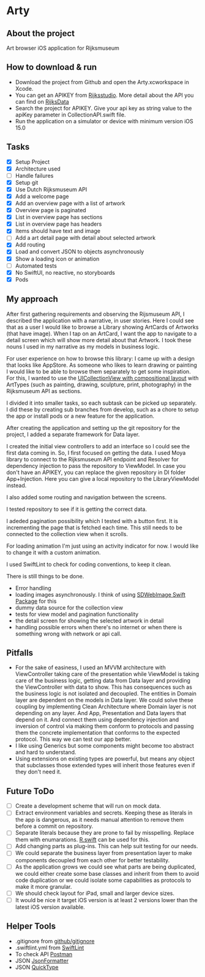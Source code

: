 # Arty
## About the project
Art browser iOS application for Rijksmuseum

## How to download & run
* Download the project from Github and open the Arty.xcworkspace in Xcode.
* You can get an APIKEY from [Rijksstudio](https://www.rijksmuseum.nl/en/rijksstudio). More detail about the API you can find on [RijksData](https://data.rijksmuseum.nl/object-metadata/api/)
* Search the project for APIKEY. Give your api key as string value to the apiKey parameter in CollectionAPI.swift file. 
* Run the application on a simulator or device with minimum version iOS 15.0

## Tasks
- [x] Setup Project
- [x] Architecture used
- [ ] Handle failures
- [x] Setup git
- [x] Use Dutch Rijksmuseum API
- [x] Add a welcome page
- [x] Add an overview page with a list of artwork
- [x] Overview page is paginated
- [x] List in overview page has sections
- [x] List in overview page has headers
- [x] Items should have text and image
- [ ] Add a art detail page with detail about selected artwork
- [x] Add routing
- [x] Load and convert JSON to objects asynchronously
- [x] Show a loading icon or animation
- [ ] Automated tests
- [x] No SwiftUI, no reactive, no storyboards
- [x] Pods

## My approach
After first gathering requirements and observing the Rijsmuseum API, I described the application with a narrative, in user stories. 
Here I could see that as a user I would like to browse a Library showing ArtCards of Artworks (that have image). 
When I tap on an ArtCard, I want the app to navigate to a detail screen which will show more detail about that Artwork. 
I took these nouns I used in my narrative as my models in business logic.

For user experience on how to browse this library: I came up with a design that looks like AppStore. 
As someone who likes to learn drawing or painting I would like to be able to browse them separately to get some inspiration. 
For this, I wanted to use the [UICollectionView with compositional layout](https://developer.apple.com/documentation/uikit/uicollectionviewcompositionallayout) with ArtTypes (such as painting, drawing, sculpture, print, photography) in the Rijksmuseum API as sections. 

I divided it into smaller tasks, so each subtask can be picked up separately. I did these by creating sub branches from develop, such as a chore to setup the app or install pods or a new feature for the application.

After creating the application and setting up the git repository for the project, I added a separate framework for Data layer. 

I created the initial view controllers to add an interface so I could see the first data coming in. So, I first focused on getting the data. I used Moya library to connect to the Rijksmuseum API endpoint and Resolver for dependency injection to pass the repository to ViewModel. In case you don't have an APIKEY, you can replace the given repository in DI folder App+Injection. Here you can give a local repository to the LibraryViewModel instead. 

I also added some routing and navigation between the screens. 

I tested repository to see if it is getting the correct data. 

I adeded pagination possibility which I tested with a button first. It is incrementing the page that is fetched each time. This still needs to be connected to the collection view when it scrolls.

For loading animation I'm just using an activity indicator for now. I would like to change it with a custom animation.

I used SwiftLint to check for coding conventions, to keep it clean.

There is still things to be done. 
- Error handling
- loading images asynchronously. I think of using [SDWebImage Swift Package](https://github.com/SDWebImage/SDWebImage) for this
- dummy data source for the collection view
- tests for view model and pagination functionality
- the detail screen for showing the selected artwork in detail
- handling possible errors when there's no internet or when there is something wrong with network or api call. 

## Pitfalls
- For the sake of easiness, I used an MVVM architecture with ViewController taking care of the presentation while ViewModel is taking care of the business logic, getting data from Data layer and providing the ViewController with data to show. This has consequences such as the business logic is not isolated and decoupled. The entities in Domain layer are dependent on the models in Data layer. We could solve these coupling by implementing Clean Architecture where Domain layer is not depending on any layer. And App, Presentation and Data layers that depend on it. And connect them using dependency injection and inversion of control via making them conform to protocols and passing them the concrete implementation that conforms to the expected protocol. This way we can test our app better.
- I like using Generics but some components might become too abstract and hard to understand.
- Using extensions on existing types are powerful, but means any object that subclasses those extended types will inherit those features even if they don't need it.

## Future ToDo
- [ ] Create a development scheme that will run on mock data.
- [ ] Extract environment variables and secrets. Keeping these as literals in the app is dangerous, as it needs manual attention to remove them before a commit on repository.
- [ ] Separate literals because they are prone to fail by misspelling. Replace them with enumarations. [R.swift](https://github.com/mac-cain13/R.swift) can be used for this.
- [ ] Add changing parts as plug-ins. This can help suit testing for our needs.
- [ ] We could separate the business layer from presentation layer to make components decoupled from each other for better testability.
- [ ] As the application grows we could see what parts are being duplicated, we could either create some base classes and inherit from them to avoid code duplication or we could isolate some capabilities as protocols to make it more granular.
- [ ] We should check layout for iPad, small and larger device sizes.
- [ ] It would be nice it target iOS version is at least 2 versions lower than the latest iOS version available.

## Helper Tools
- .gitignore from [github/gitignore](https://github.com/github/gitignore/blob/main/Swift.gitignore)
- .swiftlint.yml from [SwiftLint](https://github.com/realm/SwiftLint)
- To check API [Postman](http://postman.com/)
- JSON [JsonFormatter](https://jsonformatter.org/json-pretty-print)
- JSON [QuickType](https://app.quicktype.io)
